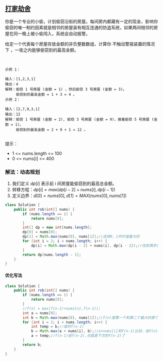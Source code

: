## [打家劫舍](https://leetcode.cn/problems/Gu0c2T/description/)

你是一个专业的小偷，计划偷窃沿街的房屋。每间房内都藏有一定的现金，影响你偷窃的唯一制约因素就是相邻的房屋装有相互连通的防盗系统，如果两间相邻的房屋在同一晚上被小偷闯入，系统会自动报警。

给定一个代表每个房屋存放金额的非负整数数组，计算你 不触动警报装置的情况下 ，一夜之内能够偷窃到的最高金额。

 
````
示例 1：

输入：[1,2,3,1]
输出：4
解释：偷窃 1 号房屋 (金额 = 1) ，然后偷窃 3 号房屋 (金额 = 3)。
     偷窃到的最高金额 = 1 + 3 = 4 。
示例 2：

输入：[2,7,9,3,1]
输出：12
解释：偷窃 1 号房屋 (金额 = 2), 偷窃 3 号房屋 (金额 = 9)，接着偷窃 5 号房屋 (金额 = 1)。
     偷窃到的最高金额 = 2 + 9 + 1 = 12 。
 
````
提示：

- 1 <= nums.length <= 100
- 0 <= nums[i] <= 400

### 解法：动态规划
1. 我们定义 $dp[i]$ 表示前 i 间房屋能偷窃到的最高总金额。
2. 转移方程：$dp[i]=max(dp[i−2]+nums[i],dp[i−1])$
3. 定义边界：$d[0] = nums[0], d[1] = MAX(nums[0],nums[1])$

````java
class Solution {
    public int rob(int[] nums) {
        if (nums.length == 1) {
            return nums[0];
        }
        int[] dp = new int[nums.length];
        dp[0] = nums[0];
        dp[1] = Math.max(nums[0], nums[1]);//选择0，1中价值最大的
        for (int i = 2; i < nums.length; i++) {
            dp[i] = Math.max(dp[i - 2] + nums[i], dp[i - 1]);//往前两步的和 + 当前，和往前一步的和对比哪个价值更大。本质就是每次都选择价值最大的进行
        }
        return dp[nums.length - 1];
    }
}
````

#### 优化写法
````java
class Solution {
    public int rob(int[] nums) {
        if (nums.length == 1) {
            return nums[0];
        }
        //f(n) = max(f(n-2)+nums[n],f(n-1));
        int a = nums[0];
        int b = Math.max(nums[0], nums[1]);//f(n)是第一个和第二个最大的那个
        for (int i = 2; i < nums.length; i++) {
            int temp = b;//临时f(n-1)
            b = Math.max(a + nums[i], b);//a+nums[i]和f(n-1)比较，给f(n)也就是下次的f(n-1)了。
            a = temp;//f(n-1)给f(n-2),也就是下次的f(n-2)了
        }
        return b;
    }
}
````